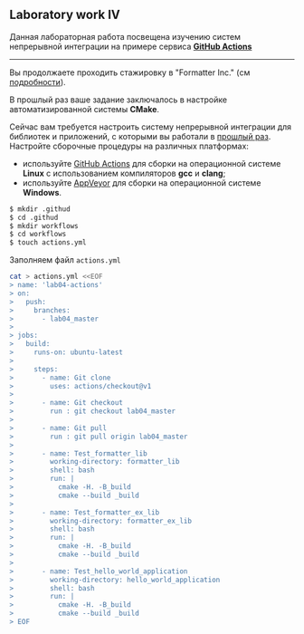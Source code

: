## Laboratory work IV

Данная лабораторная работа посвещена изучению систем непрерывной интеграции на примере сервиса **[GitHub Actions](https://github.com/features/actions)**

___

Вы продолжаете проходить стажировку в "Formatter Inc." (см [подробности](https://github.com/tp-labs/lab03#Homework)).

В прошлый раз ваше задание заключалось в настройке автоматизированной системы **CMake**.

Сейчас вам требуется настроить систему непрерывной интеграции для библиотек и приложений, с которыми вы работали в [прошлый раз](https://github.com/tp-labs/lab03#Homework). Настройте сборочные процедуры на различных платформах:
* используйте [GitHub Actions](https://github.com/features/actions) для сборки на операционной системе **Linux** с использованием компиляторов **gcc** и **clang**;
* используйте [AppVeyor](https://www.appveyor.com/) для сборки на операционной системе **Windows**.

```bash
$ mkdir .githud
$ cd .githud
$ mkdir workflows
$ cd workflows
$ touch actions.yml
```
Заполняем файл `actions.yml`

```bash
cat > actions.yml <<EOF
> name: 'lab04-actions'
> on:
>   push:
>     branches:
>       - lab04_master
>      
> jobs:
>   build:
>     runs-on: ubuntu-latest
>   
>     steps:      
>       - name: Git clone
>         uses: actions/checkout@v1 
>         
>       - name: Git checkout
>         run : git checkout lab04_master
>         
>       - name: Git pull
>         run : git pull origin lab04_master
>     
>       - name: Test_formatter_lib
>         working-directory: formatter_lib
>         shell: bash
>         run: |
>           cmake -H. -B_build
>           cmake --build _build
>          
>       - name: Test_formatter_ex_lib
>         working-directory: formatter_ex_lib
>         shell: bash
>         run: |
>           cmake -H. -B_build
>           cmake --build _build
>          
>       - name: Test_hello_world_application
>         working-directory: hello_world_application
>         shell: bash
>         run: |
>           cmake -H. -B_build
>           cmake --build _build
> EOF
```

